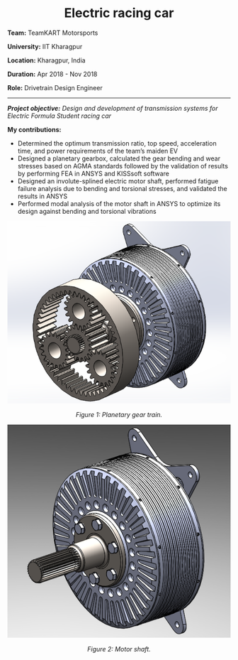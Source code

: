 <h1 align="center">Electric racing car</h1>

**Team:** TeamKART Motorsports

**University:** IIT Kharagpur

**Location:** Kharagpur, India

**Duration:** Apr 2018 - Nov 2018

**Role:** Drivetrain Design Engineer

---

***Project objective:*** *Design and development of transmission systems for Electric Formula Student racing car*

**My contributions:**
* Determined the optimum transmission ratio, top speed, acceleration time, and power requirements of the team’s maiden EV
* Designed a planetary gearbox, calculated the gear bending and wear stresses based on AGMA standards followed by the validation
of results by performing FEA in ANSYS and KISSsoft software
* Designed an involute-splined electric motor shaft, performed fatigue failure analysis due to bending and torsional stresses, and
validated the results in ANSYS
* Performed modal analysis of the motor shaft in ANSYS to optimize its design against bending and torsional vibrations

<p align="center">
  <img src="images/pgt.PNG" alt="PGT">
</p>
<p align="center"><em>Figure 1: Planetary gear train.</em></p>

<p align="center">
  <img src="images/shaft.PNG" alt="Shaft">
</p>
<p align="center"><em>Figure 2: Motor shaft.</em></p>
